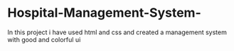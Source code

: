 # Hospital-Management-System-
In this project i have used html and css and created a management system with good and colorful ui
